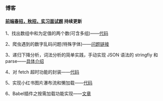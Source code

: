 ### 博客

#### [前端春招，秋招，实习面试题](./Interview) 持续更新

1、找出数组中和为定值的两个数(可含多组)——[代码](./Algorithms/%E4%B8%A4%E4%B8%AA%E6%95%B0%E5%92%8C%E4%B8%BA%E5%AE%9A%E5%80%BC/main.cpp)

2、爬虫遇到的数字乱码问题(特殊字体)——[问题链接](https://cnodejs.org/topic/5ad1bc783edb2aff6be8580f)

3、递归下降分析，词法分析的简单实践，手动实现 JSON 语法的 stringfiy 和 parse——[具体介绍](./Algorithms/json/index.js)

4、对 fetch 超时功能的封装——[代码](./Frontend/fetch-timeout/fetch-timeout.js)

5、实现小红书图片瀑布流和懒加载——[代码](./Interview/js/lazy-load.html)

6、Babel插件之按需加载功能实现——[文章](./Frontend/Babel插件之按需加载功能实现.md)